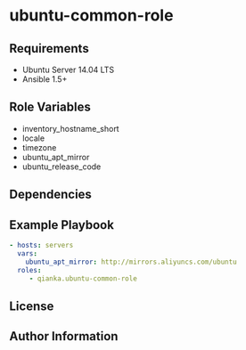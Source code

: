 ubuntu-common-role
==================


Requirements
------------

- Ubuntu Server 14.04 LTS
- Ansible 1.5+


Role Variables
--------------

- inventory_hostname_short
- locale
- timezone
- ubuntu_apt_mirror
- ubuntu_release_code


Dependencies
------------


Example Playbook
----------------

```yml
- hosts: servers
  vars:
    ubuntu_apt_mirror: http://mirrors.aliyuncs.com/ubuntu
  roles:
     - qianka.ubuntu-common-role
```

License
-------


Author Information
------------------
